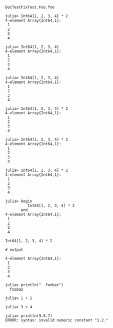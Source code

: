 ```@docs
DocTestFixTest.Foo.foo
```

```jldoctest
julia> Int64[1, 2, 3, 4] * 2
4-element Array{Int64,1}:
 1
 2
 3
 4

julia> Int64[1, 2, 3, 4]
4-element Array{Int64,1}:
 1
 2
 3
 4
```
```jldoctest
julia> Int64[1, 2, 3, 4]
4-element Array{Int64,1}:
 1
 2
 3
 4

julia> Int64[1, 2, 3, 4] * 2
4-element Array{Int64,1}:
 1
 2
 3
 4
```
```jldoctest
julia> Int64[1, 2, 3, 4] * 2
4-element Array{Int64,1}:
 1
 2
 3
 4

julia> Int64[1, 2, 3, 4] * 2
4-element Array{Int64,1}:
 1
 2
 3
 4
```
```jldoctest
julia> begin
          Int64[1, 2, 3, 4] * 2
       end
4-element Array{Int64,1}:
 1
 2
 3
 4
```
```jldoctest
Int64[1, 2, 3, 4] * 2

# output

4-element Array{Int64,1}:
 1
 2
 3
 4
```
```jldoctest; filter = r"foo"
julia> println("  foobar")
  foobaz
```
```jldoctest
julia> 1 + 2

julia> 3 + 4
```
```jldoctest
julia> println(9.8.7)
ERROR: syntax: invalid numeric constant "1.2."
```
